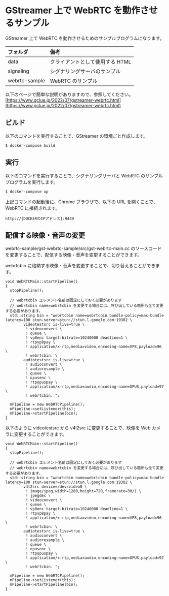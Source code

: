 # GStreamer 上で WebRTC を動作させるサンプル

GStreamer 上で WebRTC を動作させるためのサンプルプログラムになります。

|フォルダ|備考|
|:--|:--|
|data|クライアントとして使用する HTML|
|signaling|シグナリングサーバのサンプル|
|webrtc-sample|WebRTC のサンプル|


以下のページで簡単な説明がありますので、参照してください。<br>
[https://www.gclue.jp/2022/07/gstreamer-webrtc.html](https://www.gclue.jp/2022/07/gstreamer-webrtc.html)

## ビルド

以下のコマンドを実行することで、GStreamer の環境ごと作成します。

```
$ docker-compose build
```

## 実行

以下のコマンドを実行することで、シグナリングサーバと WebRTC のサンプルプログラムを実行します。

```
$ docker-compose up
```

上記コマンドの起動後に、Chrome ブラウザで、以下の URL を開くことで、WebRTC に接続されます。

```
http://{DOCKERのIPアドレス}:9449
```

## 配信する映像・音声の変更

webrtc-sample/gst-webrtc-sample/src/gst-webrtc-main.cc のソースコードを変更することで、配信する映像・音声を変更することができます。

webrtcbin に格納する映像・音声を変更することで、切り替えることができます。

```
void WebRTCMain::startPipeline()
{
  stopPipeline();

  // webrtcbin エレメント名前は固定にしておく必要があります
  // webrtcbin name=webrtcbin を変更する場合には、呼び出している箇所も全て変更する必要があります。
  std::string bin = "webrtcbin name=webrtcbin bundle-policy=max-bundle latency=100 stun-server=stun://stun.l.google.com:19302 \
        videotestsrc is-live=true \
         ! videoconvert \
         ! queue \
         ! vp8enc target-bitrate=10240000 deadline=1 \
         ! rtpvp8pay \
         ! application/x-rtp,media=video,encoding-name=VP8,payload=96 \
         ! webrtcbin. \
        audiotestsrc is-live=true \
         ! audioconvert \
         ! audioresample \
         ! queue \
         ! opusenc \
         ! rtpopuspay \
         ! application/x-rtp,media=audio,encoding-name=OPUS,payload=97 \
         ! webrtcbin. ";

  mPipeline = new WebRTCPipeline();
  mPipeline->setListener(this);
  mPipeline->startPipeline(bin);
}
```

以下のように videotestsrc から v4l2src に変更することで、映像を Web カメラに変更することができます。

```
void WebRTCMain::startPipeline()
{
  stopPipeline();

  // webrtcbin エレメント名前は固定にしておく必要があります
  // webrtcbin name=webrtcbin を変更する場合には、呼び出している箇所も全て変更する必要があります。
  std::string bin = "webrtcbin name=webrtcbin bundle-policy=max-bundle latency=100 stun-server=stun://stun.l.google.com:19302 \
        v4l2src device=/dev/video0 \
         ! image/jpeg,width=1280,height=720,framerate=30/1 \
         ! jpegdec \
         ! videoconvert \
         ! queue \
         ! vp8enc target-bitrate=10240000 deadline=1 \
         ! rtpvp8pay \
         ! application/x-rtp,media=video,encoding-name=VP8,payload=96 \
         ! webrtcbin. \
        audiotestsrc is-live=true \
         ! audioconvert \
         ! audioresample \
         ! queue \
         ! opusenc \
         ! rtpopuspay \
         ! application/x-rtp,media=audio,encoding-name=OPUS,payload=97 \
         ! webrtcbin. ";

  mPipeline = new WebRTCPipeline();
  mPipeline->setListener(this);
  mPipeline->startPipeline(bin);
}
```


